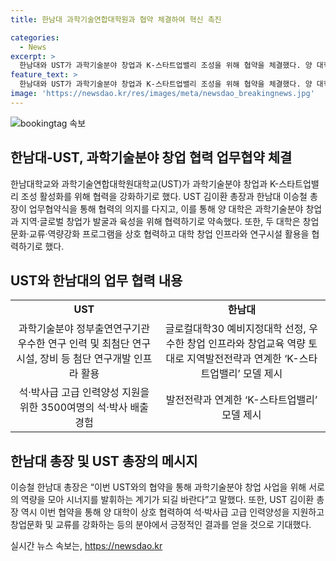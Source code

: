 ```yaml
---
title: 한남대 과학기술연합대학원과 협약 체결하여 혁신 촉진

categories:
  - News
excerpt: >
  한남대와 UST가 과학기술분야 창업과 K-스타트업밸리 조성을 위해 협약을 체결했다. 양 대학은 창업가 발굴과 육성, 창업 인프라 및 연구시설 활용을 위해 협력하며, UST는 3500명의 석·박사를 배출한 국가연구소대학교로 선정됐다. 한남대는 K-스타트업밸리 모델을 제시한 바 있고, 이번 협약을 통해 서로의 역량을 모아 시너지를 발휘하길 기대하고 있다.
feature_text: >
  한남대와 UST가 과학기술분야 창업과 K-스타트업밸리 조성을 위해 협약을 체결했다. 양 대학은 창업가 발굴과 육성, 창업 인프라 및 연구시설 활용을 위해 협력하며, UST는 3500명의 석·박사를 배출한 국가연구소대학교로 선정됐다. 한남대는 K-스타트업밸리 모델을 제시한 바 있고, 이번 협약을 통해 서로의 역량을 모아 시너지를 발휘하길 기대하고 있다.
image: 'https://newsdao.kr/res/images/meta/newsdao_breakingnews.jpg'
---
```


<p><img src="https://newsdao.kr/res/images/meta/newsdao_breakingnews.jpg" alt="bookingtag 속보" /></p>

<h2 data-ke-size="size26">한남대-UST, 과학기술분야 창업 협력 업무협약 체결</h2>

<p data-ke-size="size16">한남대학교와 과학기술연합대학원대학교(UST)가 과학기술분야 창업과 K-스타트업밸리 조성 활성화를 위해 협력을 강화하기로 했다. UST 김이환 총장과 한남대 이승철 총장이 업무협약식을 통해 협력의 의지를 다지고, 이를 통해 양 대학은 과학기술분야 창업과 지역·글로벌 창업가 발굴과 육성을 위해 협력하기로 약속했다. 또한, 두 대학은 창업문화·교류·역량강화 프로그램을 상호 협력하고 대학 창업 인프라와 연구시설 활용을 협력하기로 했다.</p>

<h2 data-ke-size="size26">UST와 한남대의 업무 협력 내용</h2>

<table>
    <tbody>
        <tr>
            <td style="text-align: center; height: 17px;"><b>UST</b></td>
            <td style="text-align: center; height: 17px;"><b>한남대</b></td>
        </tr>
        <tr>
            <td style="text-align: center; height: 17px;">과학기술분야 정부출연연구기관 우수한 연구 인력 및 최첨단 연구시설, 장비 등 첨단 연구개발 인프라 활용</td>
            <td style="text-align: center; height: 17px;">글로컬대학30 예비지정대학 선정, 우수한 창업 인프라와 창업교육 역량 토대로 지역발전전략과 연계한 ‘K-스타트업밸리’ 모델 제시</td>
        </tr>
        <tr>
            <td style="text-align: center; height: 17px;">석·박사급 고급 인력양성 지원을 위한 3500여명의 석·박사 배출 경험</td>
            <td style="text-align: center; height: 17px;">발전전략과 연계한 ‘K-스타트업밸리’ 모델 제시</td>
        </tr>
    </tbody>
</table>

<h2 data-ke-size="size26">한남대 총장 및 UST 총장의 메시지</h2>

<p data-ke-size="size16">이승철 한남대 총장은 “이번 UST와의 협약을 통해 과학기술분야 창업 사업을 위해 서로의 역량을 모아 시너지를 발휘하는 계기가 되길 바란다”고 말했다. 또한, UST 김이환 총장 역시 이번 협약을 통해 양 대학이 상호 협력하여 석·박사급 고급 인력양성을 지원하고 창업문화 및 교류를 강화하는 등의 분야에서 긍정적인 결과를 얻을 것으로 기대했다.</p>
실시간 뉴스 속보는, <a href="https://newsdao.kr" rel="dofollow">https://newsdao.kr</a>


